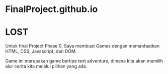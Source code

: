 # FinalProject.github.io
<h1> LOST </h1>
 <p> Untuk final Project Phase 0, Saya membuat Games dengan memanfaatkan HTML, CSS, Javascript, dan DOM.
 <br><p> Game ini merupakan game bertipe text adventure, dimana kita akan memilih alur cerita kita melalui pilihan yang ada.
